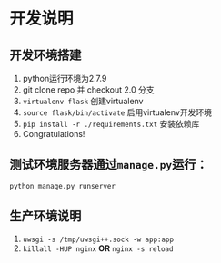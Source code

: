 # 开发说明
## 开发环境搭建
1. python运行环境为2.7.9
2. git clone repo 并 checkout 2.0 分支
3. `virtualenv flask` 创建virtualenv
4. `source flask/bin/activate` 启用virtualenv开发环境
5. `pip install -r ./requirements.txt` 安装依赖库
6. Congratulations!


## 测试环境服务器通过`manage.py`运行：
  ```
  python manage.py runserver
  ```
## 生产环境说明
1. `uwsgi -s /tmp/uwsgi++.sock -w app:app`
2. `killall -HUP nginx`  __OR__ `nginx -s reload`


